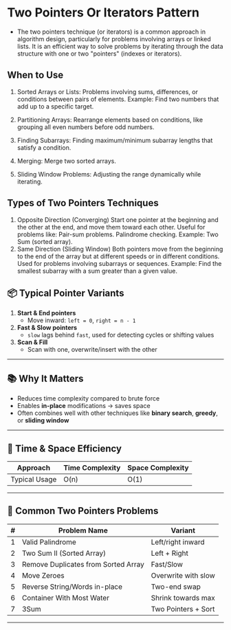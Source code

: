 # Two Pointers Or Iterators Pattern

-   The two pointers technique (or iterators) is a common approach in algorithm design, particularly for problems involving arrays or linked lists. It is an efficient way to solve problems by iterating through the data structure with one or two "pointers" (indexes or iterators).

## When to Use

1. Sorted Arrays or Lists:
   Problems involving sums, differences, or conditions between pairs of elements.
   Example: Find two numbers that add up to a specific target.

2. Partitioning Arrays:
   Rearrange elements based on conditions, like grouping all even numbers before odd numbers.

3. Finding Subarrays:
   Finding maximum/minimum subarray lengths that satisfy a condition.
4. Merging:
   Merge two sorted arrays.

5. Sliding Window Problems:
   Adjusting the range dynamically while iterating.

## Types of Two Pointers Techniques

1. Opposite Direction (Converging)
   Start one pointer at the beginning and the other at the end, and move them toward each other.
   Useful for problems like:
   Pair-sum problems.
   Palindrome checking.
   Example: Two Sum (sorted array).
2. Same Direction (Sliding Window)
   Both pointers move from the beginning to the end of the array but at different speeds or in different conditions.
   Used for problems involving subarrays or sequences.
   Example: Find the smallest subarray with a sum greater than a given value.

## 📦 Typical Pointer Variants

1. **Start & End pointers**
    - Move inward: `left = 0`, `right = n - 1`
2. **Fast & Slow pointers**
    - `slow` lags behind `fast`, used for detecting cycles or shifting values
3. **Scan & Fill**
    - Scan with one, overwrite/insert with the other

---

## 📚 Why It Matters

-   Reduces time complexity compared to brute force
-   Enables **in-place** modifications → saves space
-   Often combines well with other techniques like **binary search**, **greedy**, or **sliding window**

---

## 🧪 Time & Space Efficiency

| Approach      | Time Complexity | Space Complexity |
| ------------- | --------------- | ---------------- |
| Typical Usage | O(n)            | O(1)             |

---

## 🧠 Common Two Pointers Problems

| #   | Problem Name                        | Variant             |
| --- | ----------------------------------- | ------------------- |
| 1   | Valid Palindrome                    | Left/right inward   |
| 2   | Two Sum II (Sorted Array)           | Left + Right        |
| 3   | Remove Duplicates from Sorted Array | Fast/Slow           |
| 4   | Move Zeroes                         | Overwrite with slow |
| 5   | Reverse String/Words in-place       | Two-end swap        |
| 6   | Container With Most Water           | Shrink towards max  |
| 7   | 3Sum                                | Two Pointers + Sort |

---
